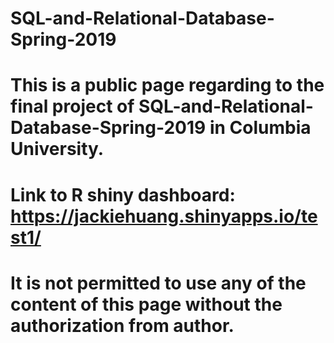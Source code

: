 # SQL-and-Relational-Database-Spring-2019

# This is a public page regarding to the final project of SQL-and-Relational-Database-Spring-2019 in Columbia University.

# Link to R shiny dashboard: https://jackiehuang.shinyapps.io/test1/

# It is not permitted to use any of the content of this page without the authorization from author.

